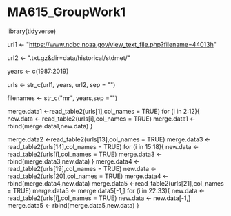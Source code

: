 # MA615_GroupWork1
library(tidyverse)

url1 <- "https://www.ndbc.noaa.gov/view_text_file.php?filename=44013h"

url2 <- ".txt.gz&dir=data/historical/stdmet/"

years <- c(1987:2019)

urls <- str_c(url1, years, url2, sep = "")

filenames <- str_c("mr", years,sep ="")

merge.data1 <-read_table2(urls[1],col_names = TRUE)
for (i in 2:12){
  new.data <- read_table2(urls[i],col_names = TRUE)
  merge.data1 <- rbind(merge.data1,new.data)
}

merge.data2 <-read_table2(urls[13],col_names = TRUE)
merge.data3 <-read_table2(urls[14],col_names = TRUE)
for (i in 15:18){
  new.data <- read_table2(urls[i],col_names = TRUE)
  merge.data3 <- rbind(merge.data3,new.data)
}
merge.data4 <-read_table2(urls[19],col_names = TRUE)
new.data <- read_table2(urls[20],col_names = TRUE)
merge.data4 <- rbind(merge.data4,new.data)
merge.data5 <-read_table2(urls[21],col_names = TRUE)
merge.data5 <- merge.data5[-1,]
for (i in 22:33){
  new.data <- read_table2(urls[i],col_names = TRUE)
  new.data <- new.data[-1,]
  merge.data5 <- rbind(merge.data5,new.data)
}
